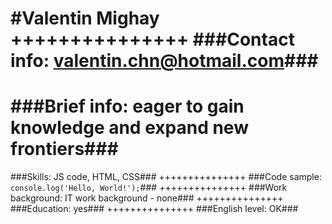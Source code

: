 #Valentin Mighay
+++++++++++++++
###Contact info: valentin.chn@hotmail.com###
===============
###Brief info: eager to gain knowledge and expand new frontiers###
===============
###Skills: JS code, HTML, CSS###
+++++++++++++++
###Code sample: ```console.log('Hello, World!');```###
+++++++++++++++
###Work background: IT work background - none###
+++++++++++++++
###Education: yes###
+++++++++++++++
###English level: OK###

